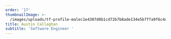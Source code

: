```yaml
---
order: '17'
thumbnailImage: >-
  /images/uploads/tf-profile-malec1e4307d0b1cd72b7b8ade134e5b7ffa9f6c4df9d66ba01eeb37068e0fd7d680.svg
title: Austin Callaghan
subtitle: 'Software Engineer '
---
```


